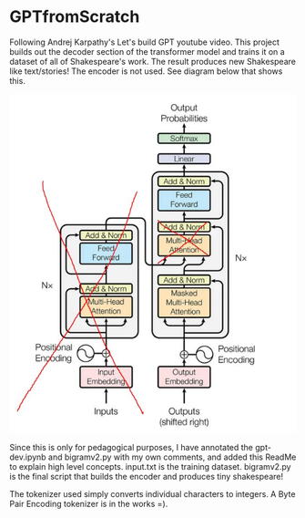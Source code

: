 # GPTfromScratch
Following Andrej Karpathy's Let's build GPT youtube video. This project builds out the decoder section of the transformer model and trains it
on a dataset of all of Shakespeare's work. The result produces new Shakespeare like text/stories!
The encoder is not used. See diagram below that shows this. 

![alt text](<transformer only decoder.JPG>)

Since this is only for pedagogical purposes, I have annotated the gpt-dev.ipynb and bigramv2.py with my own comments, and added this ReadMe to explain high level concepts. input.txt is the training dataset. bigramv2.py is the final script that builds the encoder and produces tiny shakespeare!

The tokenizer used simply converts individual characters to integers. A Byte Pair Encoding tokenizer is in the works =). 